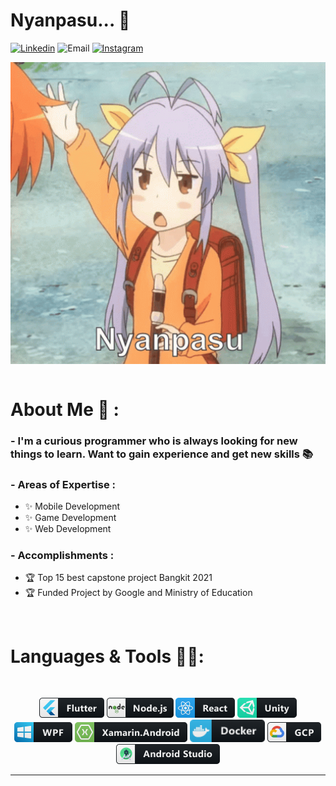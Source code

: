 # Nyanpasu... 👋

[![Linkedin](https://img.shields.io/badge/Linkedin-bobby--ang-blue)](https://www.linkedin.com/in/bobby-ang/)
![Email](https://img.shields.io/badge/Email-yeremia.blog%40gmail.com-red)
[![Instagram](https://img.shields.io/static/v1?label=Instagram&message=bobbyanggunawan&color=ff69b4)](https://www.instagram.com/bobbyanggunawan/)

<div align="center">
<img hight="300" width="700" alt="GIF" align="center" src="https://github.com/Bobby-Anggunawan/Bobby-Anggunawan/blob/main/Assets/nyanpasu.gif">
</div>

</br>


# About Me 💬 :

### - I'm a curious programmer who is always looking for new things to learn. Want to gain experience and get new skills 📚

### - Areas of Expertise :
- ✨ Mobile Development
- ✨ Game Development
- ✨ Web Development

### - Accomplishments : 
- 🏆 Top 15 best capstone project Bangkit 2021
- 🏆 Funded Project by Google and Ministry of Education

</br>

# Languages & Tools 👨‍💻:
</br>

<p align="center">

<!-- For more icons please follow  https://github.com/MikeCodesDotNET/ColoredBadges -->
<img src="https://github.com/Bobby-Anggunawan/Bobby-Anggunawan/blob/main/Assets/Icon/flutter.png" alt="flutter" hight="50">
<img src="https://github.com/Bobby-Anggunawan/Bobby-Anggunawan/blob/main/Assets/Icon/nodejs.png" alt="nodejs" hight="50">
<img src="https://github.com/Bobby-Anggunawan/Bobby-Anggunawan/blob/main/Assets/Icon/react.png" alt="react" hight="50">

<img src="https://github.com/Bobby-Anggunawan/Bobby-Anggunawan/blob/main/Assets/Icon/unity.png" alt="unity" hight="50">
<img src="https://github.com/Bobby-Anggunawan/Bobby-Anggunawan/blob/main/Assets/Icon/wpf.png" alt="wpf" hight="50">
<img src="https://github.com/Bobby-Anggunawan/Bobby-Anggunawan/blob/main/Assets/Icon/xamarin_android.png" alt="xamarin_android" hight="50">

<img src="https://github.com/Bobby-Anggunawan/Bobby-Anggunawan/blob/main/Assets/Icon/docker.png" alt="docker" width="120" hight="50">
<img src="https://github.com/Bobby-Anggunawan/Bobby-Anggunawan/blob/main/Assets/Icon/gcp.png" alt="Google Cloud Platform" hight="50">
<img src="https://github.com/Bobby-Anggunawan/Bobby-Anggunawan/blob/main/Assets/Icon/android_studio_colour.png" alt="Android Studio" hight="50">

</p>

*************
<!--
**Bobby-Anggunawan/Bobby-Anggunawan** is a ✨ _special_ ✨ repository because its `README.md` (this file) appears on your GitHub profile.

Here are some ideas to get you started:

- 🔭 I’m currently working on ...
- 🌱 I’m currently learning ...
- 👯 I’m looking to collaborate on ...
- 🤔 I’m looking for help with ...
- 💬 Ask me about ...
- 📫 How to reach me: ...
- 😄 Pronouns: ...
- ⚡ Fun fact: ...
-->
